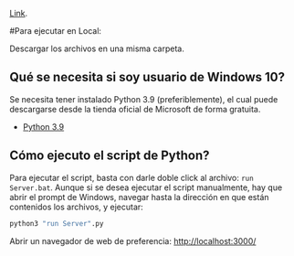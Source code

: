 [Link](https://metantonio.github.io/infection-simulation/).

#Para ejecutar en Local:

Descargar los archivos en una misma carpeta.

## Qué se necesita si soy usuario de Windows 10?

Se necesita tener instalado Python 3.9 (preferiblemente), el cual puede descargarse desde la tienda oficial de Microsoft de forma gratuita.

- [Python 3.9](https://www.microsoft.com/store/productId/9P7QFQMJRFP7)

## Cómo ejecuto el script de Python?
 
Para ejecutar el script, basta con darle doble click al archivo: `run Server.bat`. Aunque si se desea ejecutar el script manualmente, hay que abrir el prompt de Windows, navegar hasta la dirección en que están contenidos los archivos, y ejecutar:

```sh
python3 "run Server".py
```

Abrir un navegador de web de preferencia: [http://localhost:3000/](http://localhost:3000/)